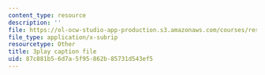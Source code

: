 ```yaml
---
content_type: resource
description: ''
file: https://ol-ocw-studio-app-production.s3.amazonaws.com/courses/res-6-012-introduction-to-probability-spring-2018/87c881b56d7a5f95862b85731d543ef5_AyCLokHV774.vtt
file_type: application/x-subrip
resourcetype: Other
title: 3play caption file
uid: 87c881b5-6d7a-5f95-862b-85731d543ef5
---
```


